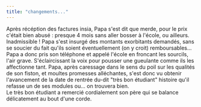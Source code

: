 ```yaml
---
title: "changements..."
---
```


Après récéption des factures insia, Papa s'est dit que merde, pour le prix
c'était bien abusé : presque 4 mois sans aller bosser à l'école, ou ailleurs.
Inadmissible ! Papa s'est insurgé des montants exorbitants demandés, sans se
soucier du fait qu'ils soient éventuellement (on y croit) remboursables...
Papa a donc pris son téléphone et appelé l'école en froncant les sourcils,
l'air grave. S'éclaircissant la voix pour pousser une gueulante comme ils les
affectionne tant. Papa, après caressage dans le sens du poil sur les qualités
de son fiston, et moultes promesses alléchantes, s'est donc vu obtenir
l'avancement de la date de rentrée du-dit "très bon étudiant" histoire qu'il
refasse un de ses modules ou... on trouvera bien.  
Le très bon étudiant a remercié cordialement son père qui se balance
délicatement au bout d'une corde.

